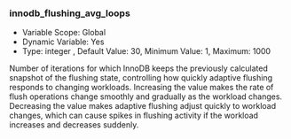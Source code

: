 ### innodb_flushing_avg_loops

* Variable Scope: Global
* Dynamic Variable: Yes
* Type: integer , Default Value: 30, Minimum Value: 1, Maximum: 1000

Number of iterations for which InnoDB keeps the previously calculated snapshot of the flushing
state, controlling how quickly adaptive flushing responds to changing workloads. Increasing the
value makes the rate of flush operations change smoothly and gradually as the workload changes.
Decreasing the value makes adaptive flushing adjust quickly to workload changes, which can cause
spikes in flushing activity if the workload increases and decreases suddenly.